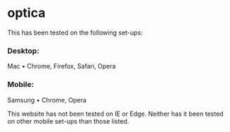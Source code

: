 # optica

This has been tested on the following set-ups:

### Desktop:
  Mac • Chrome, Firefox, Safari, Opera

### Mobile:
  Samsung • Chrome, Opera

This website has not been tested on IE or Edge. Neither has it been tested on other mobile set-ups than those listed.
